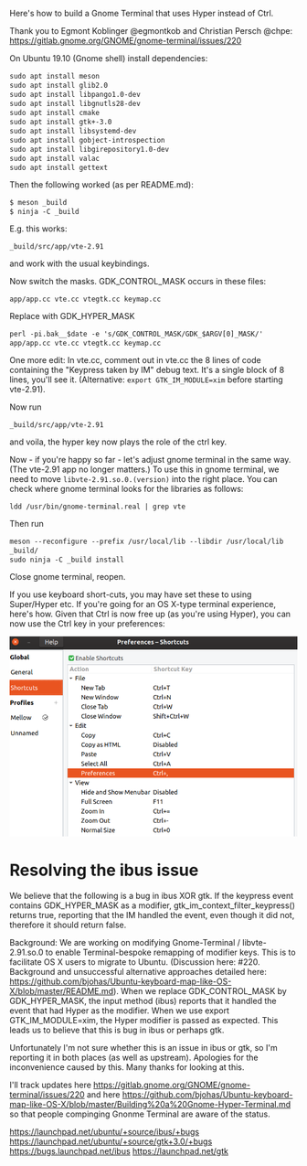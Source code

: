 Here's how to build a Gnome Terminal that uses Hyper instead of Ctrl.

Thank you to Egmont Koblinger @egmontkob and Christian Persch @chpe: 
https://gitlab.gnome.org/GNOME/gnome-terminal/issues/220

On Ubuntu 19.10 (Gnome shell) install dependencies:
```
sudo apt install meson
sudo apt install glib2.0
sudo apt install libpango1.0-dev
sudo apt install libgnutls28-dev
sudo apt install cmake
sudo apt install gtk+-3.0
sudo apt install libsystemd-dev
sudo apt install gobject-introspection
sudo apt install libgirepository1.0-dev
sudo apt install valac
sudo apt install gettext
```
Then the following worked (as per README.md):
```
$ meson _build       
$ ninja -C _build   
```
E.g. this works:
```
_build/src/app/vte-2.91
```
and work with the usual keybindings.

Now switch the masks. GDK_CONTROL_MASK occurs in these files:
```
app/app.cc vte.cc vtegtk.cc keymap.cc
```
Replace with GDK_HYPER_MASK
```
perl -pi.bak__$date -e 's/GDK_CONTROL_MASK/GDK_$ARGV[0]_MASK/' app/app.cc vte.cc vtegtk.cc keymap.cc
```
One more edit: In vte.cc, comment out in vte.cc the 8 lines of code containing the "Keypress taken by IM" debug text. It's a single block of 8 lines, you'll see it. (Alternative: `export GTK_IM_MODULE=xim` before starting vte-2.91).

Now run
```
_build/src/app/vte-2.91
```
and voila, the hyper key now plays the role of the ctrl key.

Now - if you're happy so far - let's adjust gnome terminal in the same way. (The vte-2.91 app no longer matters.) To use this in gnome terminal, we need to move `libvte-2.91.so.0.(version)` into the right place. You can check where gnome terminal looks for the libraries as follows:
```
ldd /usr/bin/gnome-terminal.real | grep vte
```
Then run
```
meson --reconfigure --prefix /usr/local/lib --libdir /usr/local/lib _build/
sudo ninja -C _build install
```
Close gnome terminal, reopen.

If you use keyboard short-cuts, you may have set these to using Super/Hyper etc. If you're going for an OS X-type terminal experience, here's how. Given that Ctrl is now free up (as you're using Hyper), you can now use the Ctrl key in your preferences:

![Gnome Terminal Preferences](https://raw.githubusercontent.com/bjohas/Ubuntu-keyboard-map-like-OS-X/master/Building%20a%20Gnome-Hyper-Terminal-Preferences.png)

# Resolving the ibus issue

We believe that the following is a bug in ibus XOR gtk. If the keypress event contains GDK_HYPER_MASK as a modifier, gtk_im_context_filter_keypress() returns true, reporting that the IM handled the event, even though it did not, therefore it should return false.

Background: We are working on modifying Gnome-Terminal / libvte-2.91.so.0 to enable Terminal-bespoke remapping of modifier keys. This is to facilitate OS X users to migrate to Ubuntu. (Discussion here: #220. Background and unsuccessful alternative approaches detailed here: https://github.com/bjohas/Ubuntu-keyboard-map-like-OS-X/blob/master/README.md).
When we replace GDK_CONTROL_MASK by GDK_HYPER_MASK, the input method (ibus) reports that it handled the event that had Hyper as the modifier. When we use export GTK_IM_MODULE=xim, the Hyper modifier is passed as expected. This leads us to believe that this is bug in ibus or perhaps gtk.

Unfortunately I'm not sure whether this is an issue in ibus or gtk, so I'm reporting it in both places (as well as upstream). Apologies for the inconvenience caused by this. Many thanks for looking at this.

I'll track updates here
https://gitlab.gnome.org/GNOME/gnome-terminal/issues/220
and here
https://github.com/bjohas/Ubuntu-keyboard-map-like-OS-X/blob/master/Building%20a%20Gnome-Hyper-Terminal.md
so that people compinging Gnonme Terminal are aware of the status.

https://launchpad.net/ubuntu/+source/ibus/+bugs
https://launchpad.net/ubuntu/+source/gtk+3.0/+bugs
https://bugs.launchpad.net/ibus
https://launchpad.net/gtk
